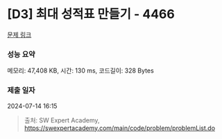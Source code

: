 # [D3] 최대 성적표 만들기 - 4466 

[문제 링크](https://swexpertacademy.com/main/code/problem/problemDetail.do?contestProbId=AWOUfCJ6qVMDFAWg) 

### 성능 요약

메모리: 47,408 KB, 시간: 130 ms, 코드길이: 328 Bytes

### 제출 일자

2024-07-14 16:15



> 출처: SW Expert Academy, https://swexpertacademy.com/main/code/problem/problemList.do